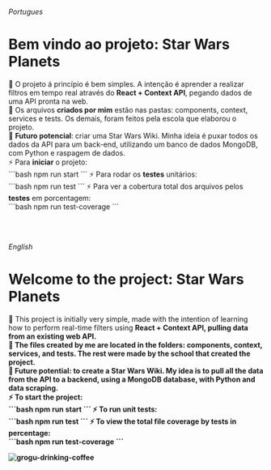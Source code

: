 <i>Portugues</i>

<h1> Bem vindo ao projeto: Star Wars Planets</h1>
<p>
    🌱 O projeto á princípio é bem simples. A intenção é aprender a realizar filtros em tempo real através do <strong>React + Context API</strong>, pegando dados de uma API pronta na web.
    <br>
    📁 Os arquivos <strong>criados por mim</strong> estão nas pastas: components, context, services e tests. Os demais, foram feitos pela escola que elaborou o projeto.
    <br>
    🤖 <strong>Futuro potencial</strong>: criar uma Star Wars Wiki. Minha ideia é puxar todos os dados da API para um back-end, utilizando um banco de dados MongoDB, com Python e raspagem de dados.
    <br>
    ⚡ Para <strong>iniciar</strong> o projeto: <br/>
    ```bash
    npm run start
    ```
    ⚡ Para rodar os <strong>testes</strong> unitários:<br/>
    ```bash
    npm run test
    ```
    ⚡ Para ver a cobertura total dos arquivos pelos <strong>testes</strong> em porcentagem: <br/>
    ```bash
    npm run test-coverage
    ```
</p>

<br>
<br>

<i>English</i>

<h1> Welcome to the project: Star Wars Planets</h1>
<p>
    🌱 This project is initially very simple, made with the intention of learning how to perform real-time filters using <strong>React + Context API<strong>, pulling data from an existing web API.
    <br>
    📁 The files <strong>created by me<strong> are located in the folders: components, context, services, and tests. The rest were made by the school that created the project.
    <br>
    🤖 <strong>Future potential<strong>: to create a Star Wars Wiki. My idea is to pull all the data from the API to a backend, using a MongoDB database, with Python and data scraping.
    <br>
    ⚡ To <strong>start<strong> the project: <br/>
    ```bash
    npm run start
    ```
    ⚡ To run unit <strong>tests<strong>: <br/>
    ```bash
    npm run test
    ```
    ⚡ To view the total file coverage by <strong>tests<strong> in percentage: <br/>
    ```bash
    npm run test-coverage
    ```
</p>

<img alt="grogu-drinking-coffee" src="https://media.tenor.com/4COAupmwhmUAAAAd/baby-yoda.gif">
